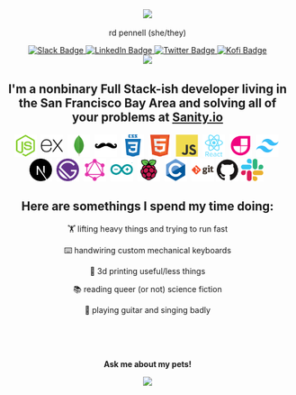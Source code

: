 <div id="header" align="center">
  <img src="https://media.giphy.com/media/nERMP8fuaZqvM6i94v/giphy.gif" width="100"/>
  <p>rd pennell (she/they)</p>
  <div id="badges">
  <a href="https://sanity-io-land.slack.com/">
    <img src="https://img.shields.io/badge/Slack-black?style=for-the-badge&logo=slack&logoColor=white" alt="Slack Badge"/>
  </a>
  <a href="https://www.linkedin.com/in/rdlarimer/">
    <img src="https://img.shields.io/badge/LinkedIn-black?style=for-the-badge&logo=linkedIn&logoColor=white" alt="LinkedIn Badge"/>
  </a>
  <a href="https://www.sanity.io/exchange/community/rdpennell">
    <img src="https://img.shields.io/badge/SANITY EXCHANGE-black?style=for-the-badge" alt="Twitter Badge"/>
  </a>
  <a href="https://ko-fi.com/rdpennell">
    <img src="https://img.shields.io/badge/Send me a coffee-black?style=for-the-badge&logo=kofi" alt="Kofi Badge"/>
  </a>
</div>
</div>
<div align="center">
  <img src="https://media.giphy.com/media/ForxtLiaT9Oe0JhFKN/giphy.gif" />
  <h2>I'm a nonbinary Full Stack-ish developer living in the San Francisco Bay Area and solving all of your problems at <a href="https://slack.sanity.io/">Sanity.io</a></h2>
  <div>
    <img src="https://github.com/devicons/devicon/blob/master/icons/nodejs/nodejs-original.svg"  title="Node" alt="Node" width="40" height="40"/>&nbsp;
    <img src="https://github.com/devicons/devicon/blob/master/icons/express/express-original.svg"  title="Express" alt="Express" width="40" height="40"/>&nbsp;
    <img src="https://github.com/devicons/devicon/blob/master/icons/mongodb/mongodb-original.svg" title="MongoDB" alt="MongoDB" width="40" height="40"/>&nbsp;
    <img src="https://github.com/devicons/devicon/blob/master/icons/handlebars/handlebars-original.svg" title="Handlebars" alt="Handlebars" width="40" height="40"/>&nbsp;
    <img src="https://github.com/devicons/devicon/blob/master/icons/css3/css3-plain-wordmark.svg"  title="CSS3" alt="CSS" width="40" height="40"/>&nbsp;
    <img src="https://github.com/devicons/devicon/blob/master/icons/html5/html5-original.svg" title="HTML5" alt="HTML" width="40" height="40"/>&nbsp;
    <img src="https://github.com/devicons/devicon/blob/master/icons/javascript/javascript-original.svg" title="JavaScript" alt="JavaScript" width="40" height="40"/>&nbsp;
    <img src="https://github.com/devicons/devicon/blob/master/icons/react/react-original-wordmark.svg" title="React" alt="React" width="40" height="40"/>&nbsp;
    <img src="https://github.com/devicons/devicon/blob/master/icons/jamstack/jamstack-original.svg" title="Jamstack" alt="Jamstack" width="40" height="40"/>&nbsp;
    <img src="https://github.com/devicons/devicon/blob/master/icons/tailwindcss/tailwindcss-plain.svg"  title="Tailwind" alt="Tailwind" width="40" height="40"/>&nbsp;
    <img src="https://github.com/devicons/devicon/blob/master/icons/nextjs/nextjs-original.svg" title="NextJS" alt="NextJS" width="40" height="40"/>&nbsp;
    <img src="https://github.com/devicons/devicon/blob/master/icons/gatsby/gatsby-plain.svg" title="Gatsby" alt="Gatsby" width="40" height="40"/>&nbsp; 
    <img src="https://github.com/devicons/devicon/blob/master/icons/graphql/graphql-plain.svg" title="GraphQL" alt="GraphQL" width="40" height="40"/>&nbsp; 
    <img src="https://github.com/devicons/devicon/blob/master/icons/arduino/arduino-original.svg" title="Arduino" alt="Arduino" width="40" height="40"/>&nbsp;
    <img src="https://github.com/devicons/devicon/blob/master/icons/raspberrypi/raspberrypi-original.svg" title="RaspberryPi" alt="RaspberryPi" width="40" height="40"/>&nbsp;
    <img src="https://github.com/devicons/devicon/blob/master/icons/c/c-original.svg" title="C" alt="C" width="40" height="40"/>&nbsp;
    <img src="https://github.com/devicons/devicon/blob/master/icons/git/git-original-wordmark.svg" title="Git" **alt="Git" width="40" height="40"/>
    <img src="https://github.com/devicons/devicon/blob/master/icons/github/github-original.svg" title="Github" **alt="Github" width="40" height="40"/>
    <img src="https://github.com/devicons/devicon/blob/master/icons/slack/slack-original.svg" title="Slack" alt="Slack" width="40" height="40"/>&nbsp;
  </div>

</div>

<div align="center">
  <h2>Here are somethings I spend my time doing:</h2>
  <p>🏋️ lifting heavy things and trying to run fast</p>
  <p>⌨️ handwiring custom mechanical keyboards </p>
  <p>🧵 3d printing useful/less things</p>
  <p>📚 reading queer (or not) science fiction</p>
  <p>🎸 playing guitar and singing badly</p>
  <br>
  <br>
  <br>
  <p><strong>Ask me about my pets!</strong><p>
  <img src="https://media.giphy.com/media/jpPTyP6YghtiU/giphy.gif" />
</div>

